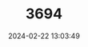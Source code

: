 ---
title: "3694"
category: "Cambarus fasciatus"
draft: false
date: 2024-02-22 13:03:49
languages:
  English: ["Etowah Crayfish"]
---